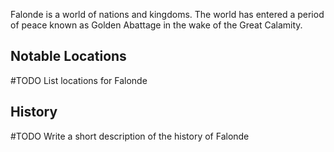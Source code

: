 Falonde is a world of nations and kingdoms. The world has entered a period of peace known as Golden Abattage in the wake of the Great Calamity.

## Notable Locations

#TODO List locations for Falonde

## History

#TODO Write a short description of the history of Falonde
